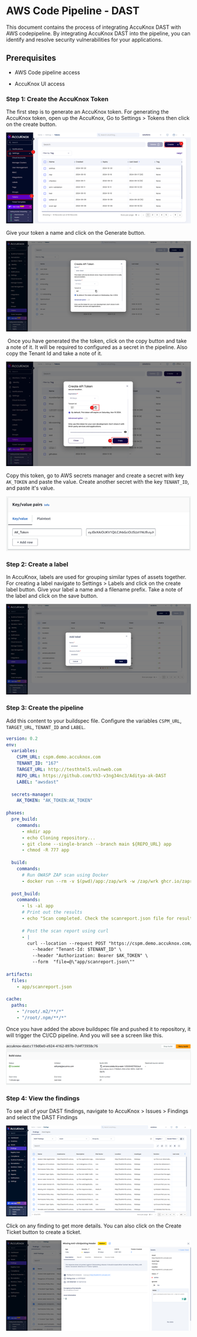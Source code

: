 # AWS Code Pipeline - DAST

This document contains the process of integrating AccuKnox DAST with AWS codepipeline. By integrating AccuKnox DAST into the pipeline, you can identify and resolve security vulnerabilities for your applications.

## Prerequisites

- AWS Code pipeline access

- AccuKnox UI access

### **Step 1: Create the AccuKnox Token**

The first step is to generate an AccuKnox token. For generating the AccuKnox token, open up the AccuKnox, Go to Settings > Tokens then click on the create button.

![image-20240920-120107.png](images/aws-dast/1.png)

Give your token a name and click on the Generate button.

![image-20241104-121922.png](images/aws-dast/2.png)

 Once you have generated the the token, click on the copy button and take a note of it. It will be required to configured as a secret in the pipeline. Also copy the Tenant Id and take a note of it.

![image-20241017-062925.png](images/aws-dast/3.png)

Copy this token, go to AWS secrets manager and create a secret with key `AK_TOKEN` and paste the value. Create another secret with the key `TENANT_ID`, and paste it's value.

![image-20240924-115035.png](images/aws-dast/4.png)

### **Step 2: Create a label**

In AccuKnox, labels are used for grouping similar types of assets together. For creating a label navigate to Settings > Labels and click on the create label button. Give your label a name and a filename prefix. Take a note of the label and click on the save button.

![image-20241104-121722.png](images/aws-dast/5.png)

### **Step 3: Create the pipeline**

Add this content to your buildspec file. Configure the variables `CSPM_URL`, `TARGET_URL`, `TENANT_ID` and `LABEL`.

```yaml
version: 0.2
env:
  variables:
    CSPM_URL: cspm.demo.accuknox.com
    TENANT_ID: "167"
    TARGET_URL: http://testhtml5.vulnweb.com
    REPO_URL: https://github.com/th3-v3ng34nc3/Aditya-ak-DAST
    LABEL: "awsdast"

  secrets-manager:
    AK_TOKEN: "AK_TOKEN:AK_TOKEN"

phases:
  pre_build:
    commands:
      - mkdir app
      - echo Cloning repository...
      - git clone --single-branch --branch main ${REPO_URL} app
      - chmod -R 777 app

  build:
    commands:
      # Run OWASP ZAP scan using Docker
      - docker run --rm -v $(pwd)/app:/zap/wrk -w /zap/wrk ghcr.io/zaproxy/zaproxy:stable zap-baseline.py -t "$TARGET_URL" -r scanreport.html -x scanreport.xml -J scanreport.json -I

  post_build:
    commands:
      - ls -al app
      # Print out the results
      - echo "Scan completed. Check the scanreport.json file for results."

      # Post the scan report using curl
      - |
        curl --location --request POST "https://cspm.demo.accuknox.com/api/v1/artifact/?tenant_id=$TENANT_ID&label_id=$LABEL&data_type=ZAP&save_to_s3=true" \
          --header "Tenant-Id: $TENANT_ID" \
          --header "Authorization: Bearer $AK_TOKEN" \
          --form  "file=@\"app/scanreport.json\""

artifacts:
  files:
    - app/scanreport.json

cache:
  paths:
    - "/root/.m2/**/*"
    - "/root/.npm/**/*"
```

Once you have added the above buildspec file and pushed it to repository, it will trigger the CI/CD pipeline. And you will see a screen like this.

![image-20241104-134530.png](images/aws-dast/6.png)

### **Step 4: View the findings**

To see all of your DAST findings, navigate to AccuKnox > Issues > Findings and select the DAST Findings

![image-20241104-134634.png](images/aws-dast/7.png)

Click on any finding to get more details. You can also click on the Create Ticket button to create a ticket.

![image-20241104-134712.png](images/aws-dast/8.png)
